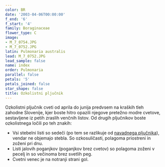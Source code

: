 ```yaml
---
color: BR
date: '2003-04-06T00:00:00'
f_end: '6'
f_start: '4'
family: Boraginaceae
flower_type: C
image:
- M_7_0754.JPG
- M_7_0752.JPG
latin: Pulmonaria australis
lead: M_7_0752.JPG
lead_sample: false
name: index
order: Pulmonaria
parallel: false
petals: '5'
petals_joined: false
star_shape: false
title: Ozkolistni pljučnik
---
```

Ozkolistni pljučnik cveti od aprila do junija predvsem na kraških tleh zahodne Slovenije, kjer boste hitro opazili njegove pretežno modre cvetove, sestavljene iz petih zraslih venčnih listov. Od drugih pljučnikov boste ozkolistnega ločili po teh znakih:

-   Vsi stebelni listi so sedeči (po tem se razlikuje od [navadnega pljučnika](../PulmonariaOfficinalis(Pljucnik)/si_PulmonariaOfficinalis(Pljucnik).asp)), vendar ne objemajo stebla. So ozkosuličasti, polagoma priostreni in zoženi pri dnu.
-   Listi jalovih poganjkov (poganjkov brez cvetov) so polagoma zoženi v pecelj in so večinoma brez svetlih peg.
-   Cvetni venec je na notranji strani gol.
